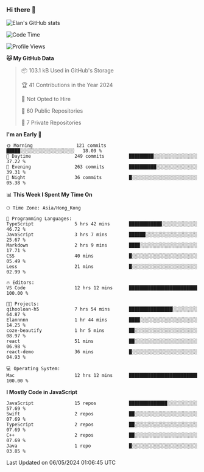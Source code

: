 ### Hi there 👋

![Elan's GitHub stats](https://github-readme-stats.vercel.app/api?username=elaninhust&rank_icon=github)

<!--START_SECTION:waka-->
![Code Time](http://img.shields.io/badge/Code%20Time-195%20hrs%208%20mins-blue)

![Profile Views](http://img.shields.io/badge/Profile%20Views-0-blue)

**🐱 My GitHub Data** 

> 📦 103.1 kB Used in GitHub's Storage 
 > 
> 🏆 41 Contributions in the Year 2024
 > 
> 🚫 Not Opted to Hire
 > 
> 📜 60 Public Repositories 
 > 
> 🔑 7 Private Repositories 
 > 
**I'm an Early 🐤** 

```text
🌞 Morning                121 commits         █████░░░░░░░░░░░░░░░░░░░░   18.09 % 
🌆 Daytime                249 commits         █████████░░░░░░░░░░░░░░░░   37.22 % 
🌃 Evening                263 commits         ██████████░░░░░░░░░░░░░░░   39.31 % 
🌙 Night                  36 commits          █░░░░░░░░░░░░░░░░░░░░░░░░   05.38 % 
```


📊 **This Week I Spent My Time On** 

```text
🕑︎ Time Zone: Asia/Hong_Kong

💬 Programming Languages: 
TypeScript               5 hrs 42 mins       ████████████░░░░░░░░░░░░░   46.72 % 
JavaScript               3 hrs 7 mins        ██████░░░░░░░░░░░░░░░░░░░   25.67 % 
Markdown                 2 hrs 9 mins        ████░░░░░░░░░░░░░░░░░░░░░   17.71 % 
CSS                      40 mins             █░░░░░░░░░░░░░░░░░░░░░░░░   05.49 % 
Less                     21 mins             █░░░░░░░░░░░░░░░░░░░░░░░░   02.99 % 

🔥 Editors: 
VS Code                  12 hrs 12 mins      █████████████████████████   100.00 % 

🐱‍💻 Projects: 
qihooloan-h5             7 hrs 54 mins       ████████████████░░░░░░░░░   64.87 % 
Elannnnn                 1 hr 44 mins        ████░░░░░░░░░░░░░░░░░░░░░   14.25 % 
coze-beautify            1 hr 5 mins         ██░░░░░░░░░░░░░░░░░░░░░░░   08.97 % 
react                    51 mins             ██░░░░░░░░░░░░░░░░░░░░░░░   06.98 % 
react-demo               36 mins             █░░░░░░░░░░░░░░░░░░░░░░░░   04.93 % 

💻 Operating System: 
Mac                      12 hrs 12 mins      █████████████████████████   100.00 % 
```

**I Mostly Code in JavaScript** 

```text
JavaScript               15 repos            ██████████████░░░░░░░░░░░   57.69 % 
Swift                    2 repos             ██░░░░░░░░░░░░░░░░░░░░░░░   07.69 % 
TypeScript               2 repos             ██░░░░░░░░░░░░░░░░░░░░░░░   07.69 % 
C++                      2 repos             ██░░░░░░░░░░░░░░░░░░░░░░░   07.69 % 
Java                     1 repo              █░░░░░░░░░░░░░░░░░░░░░░░░   03.85 % 
```




 Last Updated on 06/05/2024 01:06:45 UTC
<!--END_SECTION:waka-->
